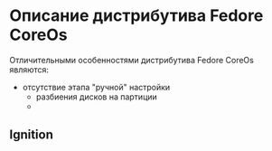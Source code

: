 # Описание дистрибутива Fedore CoreOs

Отличительными особенностями дистрибутива Fedore CoreOs являются:
- отсутствие этапа "ручной" настройки 
  * разбиения дисков на партиции
  *   


## Ignition
